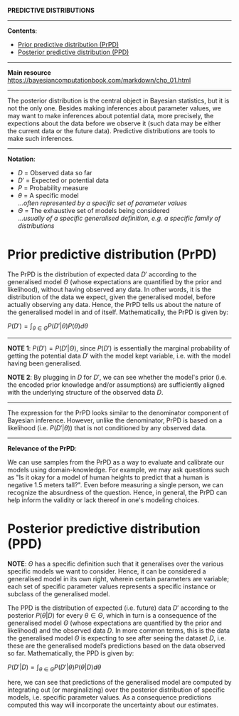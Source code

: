 **PREDICTIVE DISTRIBUTIONS**

---

**Contents**:

- [Prior predictive distribution (PrPD)](#prior-predictive-distribution-prpd)
- [Posterior predictive distribution (PPD)](#posterior-predictive-distribution-ppd)

---

**Main resource** https://bayesiancomputationbook.com/markdown/chp_01.html

---

The posterior distribution is the central object in Bayesian statistics, but it is not the only one. Besides making inferences about parameter values, we may want to make inferences about potential data, more precisely, the expections about the data before we observe it (such data may be either the current data or the future data). Predictive distributions are tools to make such inferences.

---

**Notation**:

- $D$ = Observed data so far
- $D'$ = Expected or potential data
- $P$ = Probability measure
- $\theta$ = A specific model <br> ..._often represented by a specific set of parameter values_
- $\Theta$ = The exhaustive set of models being considered <br> ..._usually of a specific generalised definition, e.g. a specific family of distributions_

# Prior predictive distribution (PrPD)
The PrPD is the distribution of expected data $D'$ according to the generalised model $\Theta$ (whose expectations are quantified by the prior and likelihood), without having observed any data. In other words, it is the distribution of the data we expect, given the generalised model, before actually observing any data. Hence, the PrPD tells us about the nature of the generalised model in and of itself. Mathematically, the PrPD is given by:

$\displaystyle P(D') = \int_{\theta \in \Theta} P(D' | \theta) P(\theta) d \theta$

---

**NOTE 1**: $P(D') = P(D' | \Theta)$, since $P(D')$ is essentially the marginal probability of getting the potential data $D'$ with the model kept variable, i.e. with the model having been generalised.

**NOTE 2**: By plugging in $D$ for $D'$, we can see whether the model's prior (i.e. the encoded prior knowledge and/or assumptions) are sufficiently aligned with the underlying structure of the observed data $D$.

---

The expression for the PrPD looks similar to the denominator component of Bayesian inference. However, unlike the denominator, PrPD is based on a likelihood (i.e. $P(D' | \theta)$) that is not conditioned by any observed data.

---

**Relevance of the PrPD**:

We can use samples from the PrPD as a way to evaluate and calibrate our models using domain-knowledge. For example, we may ask questions such as "Is it okay for a model of human heights to predict that a human is negative 1.5 meters tall?". Even before measuring a single person, we can recognize the absurdness of the question. Hence, in general, the PrPD can help inform the validity or lack thereof in one's modeling choices.

# Posterior predictive distribution (PPD)
**NOTE**: $\Theta$ has a specific definition such that it generalises over the various specific models we want to consider. Hence, it can be considered a generalised model in its own right, wherein certain parameters are variable; each set of specific parameter values represents a specific instance or subclass of the generalised model.

The PPD is the distribution of expected (i.e. future) data $D'$ according to the posterior $P(\theta | D)$ for every $\theta \in \Theta$, which in turn is a consequence of the generalised model $\Theta$ (whose expectations are quantified by the prior and likelihood) and the observed data $D$. In more common terms, this is the data the generalised model $\Theta$ is expecting to see after seeing the dataset $D$, i.e. these are the generalised model’s predictions based on the data observed so far. Mathematically, the PPD is given by:

$\displaystyle P(D' | D) = \int_{\theta \in \Theta} P(D' | \theta) P(\theta | D) d \theta$

here, we can see that predictions of the generalised model are computed by integrating out (or marginalizing) over the posterior distribution of specific models, i.e. specific parameter values. As a consequence predictions computed this way will incorporate the uncertainty about our estimates.
